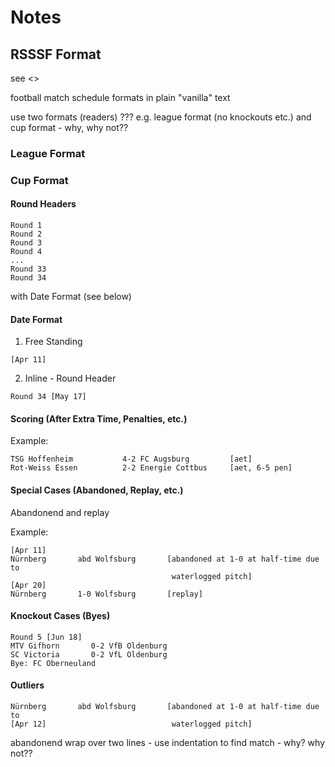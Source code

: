 # Notes


## RSSSF Format

see <>

football match schedule formats in plain "vanilla" text


use two formats (readers) ???  e.g. league format (no knockouts etc.) and cup format - why, why not??


### League Format

### Cup Format



#### Round Headers

```
Round 1
Round 2
Round 3
Round 4
...
Round 33
Round 34
```

with Date Format (see below)

#### Date Format

1) Free Standing

```
[Apr 11]
```

2) Inline - Round Header

```
Round 34 [May 17]
```




#### Scoring (After Extra Time, Penalties, etc.)

Example:

```
TSG Hoffenheim           4-2 FC Augsburg         [aet]
Rot-Weiss Essen          2-2 Energie Cottbus     [aet, 6-5 pen]
```

#### Special Cases (Abandoned, Replay, etc.)


Abandonend and replay

Example:

```
[Apr 11]
Nürnberg       abd Wolfsburg       [abandoned at 1-0 at half-time due to
                                    waterlogged pitch]
[Apr 20]
Nürnberg       1-0 Wolfsburg       [replay]
```




#### Knockout Cases (Byes)

```
Round 5 [Jun 18]
MTV Gifhorn       0-2 VfB Oldenburg
SC Victoria       0-2 VfL Oldenburg
Bye: FC Oberneuland
```



#### Outliers

```
Nürnberg       abd Wolfsburg       [abandoned at 1-0 at half-time due to
[Apr 12]                            waterlogged pitch]
```

abandonend wrap over two lines - use indentation to find match - why? why not?? 

